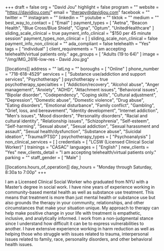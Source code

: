 +++
draft = false
org = "David Jou"
highlight = false
program = ""
website = "https://davidjou.com/"
email = "therapy@davidjou.com"
facebook = ""
twitter = ""
instagram = ""
linkedin = ""
youtube = ""
tiktok = ""
medium = ""
best_way_to_contact = [ "Email" ]
payment_types = [
  "Aetna",
  "Beacon Health",
  "Blue Cross/Blue Shield",
  "Cigna",
  "Optum",
  "UnitedHealthcare"
]
sliding_scale_clinical = true
payment_info_clinical = "$150 per 45 minute session"
payment_types_non_clinical = [ ]
sliding_scale_non_clinical = false
payment_info_non_clinical = ""
ada_compliant = false
telehealth = "Yes"
tags = [ "individual" ]
client_requirements = "I am accepting telehealth/virtual patients only."
age_groups = [ "Adults (19 to 64)" ]
image = "/img/IMG_2616-low-res - David Jou.jpg"

[[locations]]
address = ""
latLng = ""
boroughs = [ "Online" ]
phone_number = "718-618-4529"
services = [
  "Substance use/addiction and support services",
  "Psychotherapy"
]
psychotherapy = true
psychotherapy_specialties = [
  "Addiction/recovery",
  "Alcohol abuse",
  "Anger management",
  "Anxiety",
  "ADHD",
  "Attachment issues",
  "Behavioral issues",
  "Bipolar disorder",
  "Codependency",
  "Coping skills",
  "Cultural adjustment",
  "Depression",
  "Domestic abuse",
  "Domestic violence",
  "Drug abuse",
  "Eating disorders",
  "Emotional disturbance",
  "Family conflict",
  "Gambling",
  "Grief, loss, and bereavement",
  "Identity development",
  "Internet addiction",
  "Men's issues",
  "Mood disorders",
  "Personality disorders",
  "Racial and cultural identity",
  "Relationship issues",
  "Schizophrenia",
  "Self-esteem",
  "Self-harming",
  "Sexual abuse",
  "Sexual addiction",
  "Sexual harassment and assault",
  "Sexual health/dysfunction",
  "Substance abuse",
  "Suicidal ideation",
  "Trauma/PTSD"
]
psychotherapy_types = [ "Psychoanalysis" ]
non_clinical_services = [ ]
credentials = [ "LCSW (Licensed Clinical Social Worker)" ]
trainings = "CASAC"
languages = [ "English" ]
new_clients = "Yes"
new_clients_detail = "I am accepting telehealth/virtual patients only."
parking = ""
staff_gender = [ "Male" ]

  [[locations.hours_of_operation]]
  day_hours = "Monday through Saturday, 8:30a to 7:00p"
+++

I am a Licensed Clinical Social Worker who graduated from NYU with a Master’s degree in social work. I have nine years of experience working in community-based mental health as well as substance use treatment. This means that treatment is more than just mental health or substance use but also grounds the therapy in your community, relationships, and other circumstances that make your situation unique. My approach to therapy can help make positive change in your life with treatment is empathetic, inclusive, and analytically informed. I work from a non-judgmental stance since I understand how difficult it can be to express vulnerabilities to another. I have extensive experience working in harm reduction as well as helping those who struggle with issues related to trauma, interpersonal issues related to family, race, personality disorders, and other behavioral health issues.
